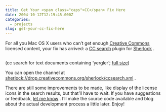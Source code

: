 ```yaml
---
title: Get Your <span class="caps">CC</span> Fix Here
date: 2004-10-12T12:19:45.000Z
categories:
  - projects
slug: get-your-cc-fix-here
---
```

For all you Mac <span class="caps">OS</span> X users who can’t get enough [Creative Commons][1]  licensed content, your fix has arrived: a [<span class="caps">CC</span> search][2]  plugin for [Sherlock][3] .

<div class="figure">
  <img alt="" src="http://yergler.net/blog/images/ccsherlock_thumb.png" />

  <p class="caption">
    (cc search for text documents containing &#8216;yergler&#8217;; <a class="reference external" href="http://yergler.net/blog/images/ccsherlock.png">full size</a>)
  </p>
</div>

You can open the channel at <sherlock://drop.creativecommons.org/sherlock/ccsearch.xml> .

There are still some improvements to be made, like display of the license icons in the search results, but that’ll have to wait. If you have suggestions or feedback, [let me know][4] . I’ll make the source code available and blog about the actual development process a little later. Enjoy!



 [1]: http://creativecommons.org
 [2]: http://search.creativecommons.org
 [3]: http://www.apple.com/macosx/features/sherlock/
 [4]: /contact
